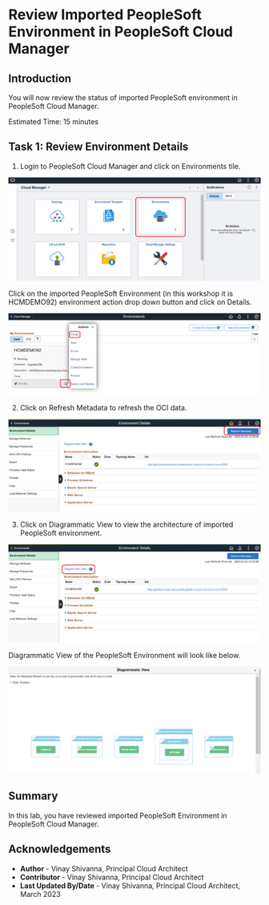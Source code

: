 # Review Imported PeopleSoft Environment in PeopleSoft Cloud Manager

## Introduction

You will now review the status of imported PeopleSoft environment in PeopleSoft Cloud Manager.

Estimated Time: 15 minutes

## Task 1:  Review Environment Details

1. Login to PeopleSoft Cloud Manager and click on Environments tile.

![click on Environments tile.](./images/environment-tile.png " ")

Click on the imported PeopleSoft Environment (in this workshop it is HCMDEMO92) environment action drop down button and click on Details.

![Click on HCMDEMO92 environment action drop down button and click on Details.](./images/env-details.png " ")

2. Click on Refresh Metadata to refresh the OCI data.

![Click on Refresh Metadata to refresh the OCI data.](./images/refresh-metadata.png " ")

3. Click on Diagrammatic View to view the architecture of imported PeopleSoft environment.

![Click on Diagrammatic View](./images/diagram-view.png " ")

Diagrammatic View of the PeopleSoft Environment will look like below.

![Diagrammatic View Example](./images/diagram-view2.png " ")

## Summary

In this lab, you have reviewed imported PeopleSoft Environment in PeopleSoft Cloud Manager.

## Acknowledgements
* **Author** - Vinay Shivanna, Principal Cloud Architect
* **Contributor** - Vinay Shivanna, Principal Cloud Architect
* **Last Updated By/Date** - Vinay Shivanna, Principal Cloud Architect, March 2023

